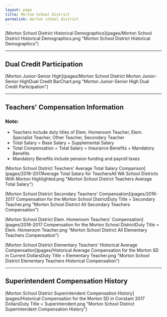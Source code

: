 ```yaml
---
layout: page
title: Morton School District
permalink: morton school district
---
```



[Morton School District Historical Demographics](pages/Morton School District Historical Demographics.png "Morton School District Historical Demographics")

___

## Dual Credit Participation

[Morton Junior-Senior High](pages/Morton School District Morton Junior-Senior HighDual Credit BarChart.png "Morton Junior-Senior High Dual Credit Participation")


___

## Teachers' Compensation Information
### Note:
- Teachers include duty titles of Elem. Homeroom Teacher, Elem. Specialist Teacher, Other Teacher, Secondary Teacher
- Total Salary = Base Salary + Supplemental Salary
- Total Compensation = Total Salary + Insurance Benefits + Mandatory Benefits
- Mandatory Benefits include pension funding and payroll taxes

[Morton School District Teachers' Average Total Salary Comparison](pages/2016-2017Average Total Salary for TeachersAll WA School Districts With Morton Highlighted.png "Morton School District Teachers Average Total Salary")

[Morton School District Secondary Teachers' Compensation](pages/2016-2017 Compensation for the Morton School DistrictDuty Title = Secondary Teacher.png "Morton School District All Secondary Teachers Compensation")

[Morton School District Elem. Homeroom Teachers' Compensation](pages/2016-2017 Compensation for the Morton School DistrictDuty Title = Elem. Homeroom Teacher.png "Morton School District All Elementary Teachers Compensation")

[Morton School District Elementary Teachers' Historical Average Compensation](pages/Historical Average Compensation for the Morton SD in Current DollarsDuty Title = Elementary Teacher.png "Morton School District Elementary Teachers Historical Compensation")


___

## Superintendent Compensation History

[Morton School District Superintendent Compensation History](pages/Historical Compensation for the Morton SD in Constant 2017 DollarsDuty Title = Superintendent.png "Morton School District Superintendent Compensation History")

